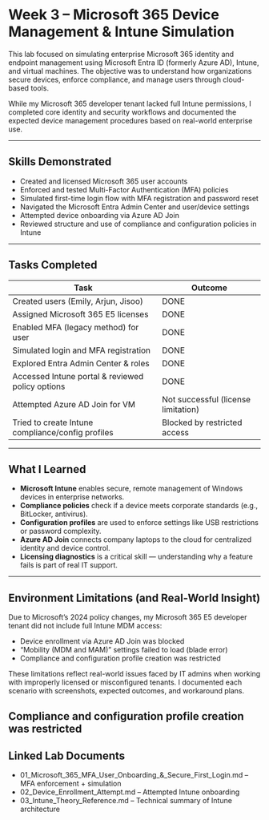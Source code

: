 # Week 3 – Microsoft 365 Device Management & Intune Simulation

This lab focused on simulating enterprise Microsoft 365 identity and endpoint management using Microsoft Entra ID (formerly Azure AD), Intune, and virtual machines. The objective was to understand how organizations secure devices, enforce compliance, and manage users through cloud-based tools.

While my Microsoft 365 developer tenant lacked full Intune permissions, I completed core identity and security workflows and documented the expected device management procedures based on real-world enterprise use.

---

##  Skills Demonstrated

- Created and licensed Microsoft 365 user accounts
- Enforced and tested Multi-Factor Authentication (MFA) policies
- Simulated first-time login flow with MFA registration and password reset
- Navigated the Microsoft Entra Admin Center and user/device settings
- Attempted device onboarding via Azure AD Join
- Reviewed structure and use of compliance and configuration policies in Intune

---

##  Tasks Completed

| Task | Outcome |
|------|---------|
| Created users (Emily, Arjun, Jisoo) | DONE |
| Assigned Microsoft 365 E5 licenses | DONE |
| Enabled MFA (legacy method) for user | DONE |
| Simulated login and MFA registration | DONE |
| Explored Entra Admin Center & roles | DONE |
| Accessed Intune portal & reviewed policy options | DONE |
| Attempted Azure AD Join for VM |  Not successful (license limitation) |
| Tried to create Intune compliance/config profiles |  Blocked by restricted access |

---

##  What I Learned

- **Microsoft Intune** enables secure, remote management of Windows devices in enterprise networks.
- **Compliance policies** check if a device meets corporate standards (e.g., BitLocker, antivirus).
- **Configuration profiles** are used to enforce settings like USB restrictions or password complexity.
- **Azure AD Join** connects company laptops to the cloud for centralized identity and device control.
- **Licensing diagnostics** is a critical skill — understanding why a feature fails is part of real IT support.

---

## Environment Limitations (and Real-World Insight)
Due to Microsoft’s 2024 policy changes, my Microsoft 365 E5 developer tenant did not include full Intune MDM access:

- Device enrollment via Azure AD Join was blocked  
- “Mobility (MDM and MAM)” settings failed to load (blade error)  
- Compliance and configuration profile creation was restricted  

These limitations reflect real-world issues faced by IT admins when working with improperly licensed or misconfigured tenants. I documented each scenario with screenshots, expected outcomes, and workaround plans.

Compliance and configuration profile creation was restricted 
---
##  Linked Lab Documents
- 01_Microsoft_365_MFA_User_Onboarding_&_Secure_First_Login.md – MFA enforcement + simulation
- 02_Device_Enrollment_Attempt.md – Attempted Intune onboarding
- 03_Intune_Theory_Reference.md – Technical summary of Intune architecture
